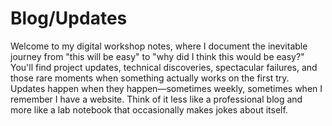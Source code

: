 # Blog/Updates

Welcome to my digital workshop notes, where I document the inevitable journey from "this will be easy" to "why did I think this would be easy?" You'll find project updates, technical discoveries, spectacular failures, and those rare moments when something actually works on the first try. Updates happen when they happen—sometimes weekly, sometimes when I remember I have a website. Think of it less like a professional blog and more like a lab notebook that occasionally makes jokes about itself.
